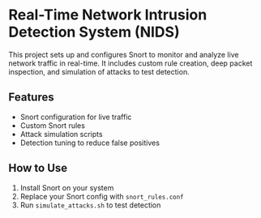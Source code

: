 # Real-Time Network Intrusion Detection System (NIDS)

This project sets up and configures Snort to monitor and analyze live network traffic in real-time. It includes custom rule creation, deep packet inspection, and simulation of attacks to test detection.

## Features
- Snort configuration for live traffic
- Custom Snort rules
- Attack simulation scripts
- Detection tuning to reduce false positives

## How to Use
1. Install Snort on your system
2. Replace your Snort config with `snort_rules.conf`
3. Run `simulate_attacks.sh` to test detection
